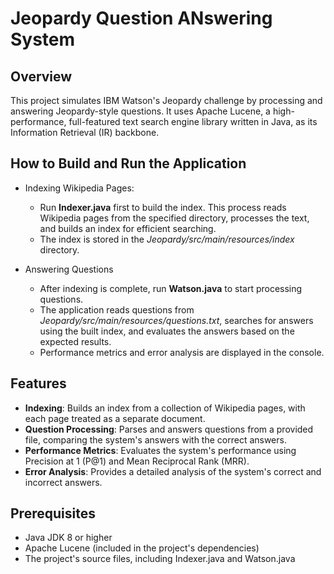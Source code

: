 # Jeopardy Question ANswering System

## Overview
This project simulates IBM Watson's Jeopardy challenge by processing and answering Jeopardy-style questions. It uses Apache Lucene, a high-performance, full-featured text search engine library written in Java, as its Information Retrieval (IR) backbone.


## How to Build and Run the Application
- Indexing Wikipedia Pages:
	- Run **Indexer.java** first to build the index. This process reads Wikipedia pages from the specified directory, processes the text, and builds an index for efficient searching.
	- The index is stored in the _Jeopardy/src/main/resources/index_ directory.

- Answering Questions
	- After indexing is complete, run **Watson.java** to start processing questions.
	- The application reads questions from _Jeopardy/src/main/resources/questions.txt_, searches for answers using the built index, and evaluates the answers based on the expected results.
	- Performance metrics and error analysis are displayed in the console.


## Features
- **Indexing**: Builds an index from a collection of Wikipedia pages, with each page treated as a separate document.
- **Question Processing**: Parses and answers questions from a provided file, comparing the system's answers with the correct answers.
- **Performance Metrics**: Evaluates the system's performance using Precision at 1 (P@1) and Mean Reciprocal Rank (MRR).
- **Error Analysis**: Provides a detailed analysis of the system's correct and incorrect answers.


## Prerequisites
- Java JDK 8 or higher
- Apache Lucene (included in the project's dependencies)
- The project's source files, including Indexer.java and Watson.java


